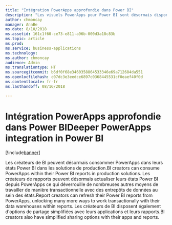 ```yaml
---
title: "Intégration PowerApps approfondie dans Power BI"
description: "Les visuels PowerApps pour Power BI sont désormais disponibles"
author: chmoncay
manager: AnnBe
ms.date: 8/10/2018
ms.assetid: 161c1f60-ce73-e811-a96b-000d3a18c83b
ms.topic: article
ms.prod: 
ms.service: business-applications
ms.technology: 
ms.author: chmoncay
audience: Admin
ms.translationtype: HT
ms.sourcegitcommit: b6df0f68e3460358864533346e69a712684da551
ms.openlocfilehash: c07dc3e3eedce6897c0368445531cf0eaef40f0d
ms.contentlocale: fr-fr
ms.lasthandoff: 08/16/2018

---
```

# <a name="deeper-powerapps-integration-in-power-bi"></a><span data-ttu-id="d1e15-103">Intégration PowerApps approfondie dans Power BI</span><span class="sxs-lookup"><span data-stu-id="d1e15-103">Deeper PowerApps integration in Power BI</span></span>


[!include[banner](../../includes/banner.md)]

<span data-ttu-id="d1e15-104">Les créateurs de BI peuvent désormais consommer PowerApps dans leurs états Power BI dans les solutions de production.</span><span class="sxs-lookup"><span data-stu-id="d1e15-104">BI creators can consume PowerApps within their Power BI reports in production solutions.</span></span> <span data-ttu-id="d1e15-105">Les créateurs de rapports peuvent désormais actualiser leurs états Power BI depuis PowerApps ce qui déverrouille de nombreuses autres moyens de travailler de manière transactionnelle avec des entrepôts de données au sein des états.</span><span class="sxs-lookup"><span data-stu-id="d1e15-105">Report creators can refresh their Power BI reports from PowerApps, unlocking many more ways to work transactionally with their data warehouses within reports.</span></span>  <span data-ttu-id="d1e15-106">Les créateurs de BI disposent également d'options de partage simplifiées avec leurs applications et leurs rapports.</span><span class="sxs-lookup"><span data-stu-id="d1e15-106">BI creators also have simplified sharing options with their apps and reports.</span></span>

